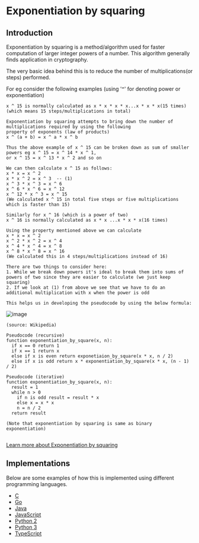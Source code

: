 # Exponentiation by squaring

## Introduction
Exponentiation by squaring is a method/algorithm used for faster computation of larger integer powers of a number.
This algorithm generally finds application in cryptography.

The very basic idea behind this is to reduce the number of multiplications(or steps) performed.

For eg consider the following examples (using '^' for denoting power or exponentiation)
```
x ^ 15 is normally calculated as x * x * x * x...x * x * x(15 times)
(which means 15 steps/multiplications in total)

Exponentiation by squaring attempts to bring down the number of multiplications required by using the following
property of exponents (law of products)
x ^ (a + b) = x ^ a * x ^ b

Thus the above example of x ^ 15 can be broken down as sum of smaller powers eg x ^ 15 = x ^ 14 * x ^ 1,
or x ^ 15 = x ^ 13 * x ^ 2 and so on

We can then calculate x ^ 15 as follows:
x * x = x ^ 2
x * x ^ 2 = x ^ 3  -- (1)
x ^ 3 * x ^ 3 = x ^ 6
x ^ 6 * x ^ 6 = x ^ 12
x ^ 12 * x ^ 3 = x ^ 15
(We calculated x ^ 15 in total five steps or five multiplications which is faster than 15)

Similarly for x ^ 16 (which is a power of two)
x ^ 16 is normally calculated as x * x ...x * x * x(16 times)

Using the property mentioned above we can calculate
x * x = x ^ 2
x ^ 2 * x ^ 2 = x ^ 4
x ^ 4 * x ^ 4 = x ^ 8
x ^ 8 * x ^ 8 = x ^ 16
(We calculated this in 4 steps/multiplications instead of 16)

There are two things to consider here:
1. While we break down powers it's ideal to break them into sums of powers of two since they are easier to calculate (we just keep squaring)
2. If we look at (1) from above we see that we have to do an additional multiplication with x when the power is odd

This helps us in developing the pseudocode by using the below formula:
```
![image](https://user-images.githubusercontent.com/74228962/138101858-aa85ba96-273c-4e12-a059-ac3b5089ed05.png)

```
(source: Wikipedia)

Pseudocode (recursive)
function exponentiation_by_square(x, n):
  if x == 0 return 1
  if x == 1 return x
  else if x is even return exponetiaion_by_square(x * x, n / 2)
  else if x is odd return x * exponentiation_by_square(x * x, (n - 1) / 2)

Pseudocode (iterative)
function exponentiation_by_square(x, n):
  result = 1
  while n > 0
    if n is odd result = result * x
    else x = x * x
    n = n / 2
  return result

(Note that exponentiation by squaring is same as binary exponentiation)
  
```
[Learn more about Exponentiation by squaring](https://en.wikipedia.org/wiki/Exponentiation_by_squaring)

## Implementations

Below are some examples of how this is implemented using different programming languages.
-   [C](https://github.com/tanvimoharir/FOSSALGO/blob/master/algorithms/ar-expsq/c/exponentiation_by_squaring.c)
-   [Go](https://github.com/tanvimoharir/FOSSALGO/blob/master/algorithms/ar-expsq/golang/exponentiation_by_square.go)
-   [Java](https://github.com/tanvimoharir/FOSSALGO/blob/master/algorithms/ar-expsq/java/ExponentiationBySquaring.java)
-   [JavaScript](https://github.com/tanvimoharir/FOSSALGO/blob/master/algorithms/ar-expsq/javascript/exponentiation_by_squaring.js)
-   [Python 2](https://github.com/tanvimoharir/FOSSALGO/blob/master/algorithms/ar-expsq/python2/exponentiation_by_squaring.py)
-   [Python 3](https://github.com/tanvimoharir/FOSSALGO/blob/master/algorithms/ar-expsq/python3/exponentiation_by_squaring.py)
-   [TypeScript](https://github.com/tanvimoharir/FOSSALGO/blob/master/algorithms/ar-expsq/typescript/exp_by_squaring.ts)
